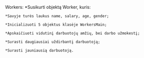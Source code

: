 Workers:
*Susikurti objektą Worker, kuris:

    *Savyje turės laukus name, salary, age, gender;

    *Inicializuoti 5 objektus klasėje WorkersMain;

    *Apskaičiuoti vidutinį darbuotojų amžių, bei darbo užmokestį;

    *Surasti daugiausiai uždirbantį darbuotoją;

    *Surasti jauniausią darbuotoją.